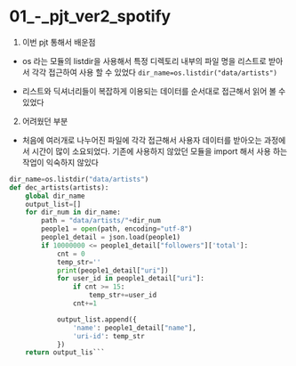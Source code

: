 # 01_-_pjt_ver2_spotify

1. 이번 pjt 통해서 배운점 
* os 라는 모듈의 listdir을 사용해서 특정 디렉토리 내부의 파일 명을 리스트로 받아서 각각 접근하여 사용 할 수 있었다
```dir_name=os.listdir("data/artists")```


* 리스트와 딕셔너리들이 복잡하게 이용되는 데이터를 순서대로 접근해서 읽어 볼 수 있었다 


2. 어려웠던 부분 
* 처음에 여러개로 나누어진 파일에 각각 접근해서 사용자 데이터를 받아오는 과정에서 시간이 많이 소요되었다. 기존에 사용하지 않았던 모듈을 import 해서 사용 하는 작업이 익숙하지 않있다

```python
dir_name=os.listdir("data/artists")
def dec_artists(artists):
    global dir_name
    output_list=[]
    for dir_num in dir_name:
        path = "data/artists/"+dir_num
        people1 = open(path, encoding="utf-8")
        people1_detail = json.load(people1)
        if 10000000 <= people1_detail["followers"]['total']:
            cnt = 0
            temp_str=''
            print(people1_detail["uri"])
            for user_id in people1_detail["uri"]:
                if cnt >= 15:
                    temp_str+=user_id
                cnt+=1

            output_list.append({
                'name': people1_detail["name"],
                'uri-id': temp_str
            })
    return output_lis```